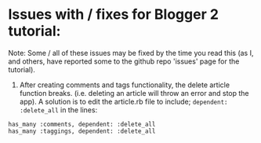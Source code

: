 # Issues with / fixes for Blogger 2 tutorial:

Note: Some / all of these issues may be fixed by the time you read this (as I, and others, have reported some to the github repo 'issues' page for the tutorial).

1. After creating comments and tags functionality, the delete article function breaks. (i.e. deleting an article will throw an error and stop the app). A solution is to edit the article.rb file to include;
<code>dependent: :delete_all</code>
in the lines:

<code>has_many :comments, dependent: :delete_all</code><br />
<code>has_many :taggings, dependent: :delete_all</code>
